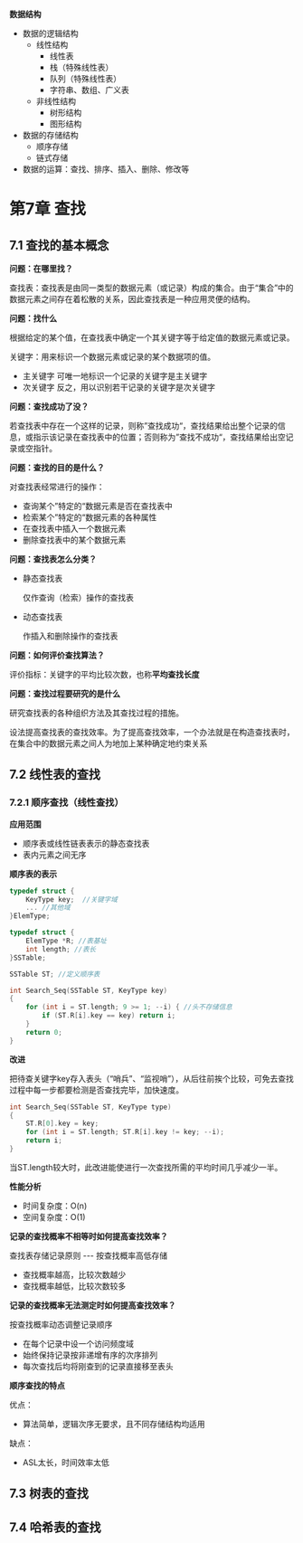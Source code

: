 **数据结构**

- 数据的逻辑结构
  - 线性结构
    - 线性表
    - 栈（特殊线性表）
    - 队列（特殊线性表）
    - 字符串、数组、广义表
  - 非线性结构
    - 树形结构
    - 图形结构
- 数据的存储结构
  - 顺序存储
  - 链式存储
- 数据的运算：查找、排序、插入、删除、修改等



# 第7章 查找



## 7.1 查找的基本概念

**问题：在哪里找？**

查找表：查找表是由同一类型的数据元素（或记录）构成的集合。由于“集合”中的数据元素之间存在着松散的关系，因此查找表是一种应用灵便的结构。



**问题：找什么**

根据给定的某个值，在查找表中确定一个其关键字等于给定值的数据元素或记录。

关键字：用来标识一个数据元素或记录的某个数据项的值。

- 主关键字 可唯一地标识一个记录的关键字是主关键字
- 次关键字 反之，用以识别若干记录的关键字是次关键字



**问题：查找成功了没？**

若查找表中存在一个这样的记录，则称”查找成功“，查找结果给出整个记录的信息，或指示该记录在查找表中的位置；否则称为”查找不成功“，查找结果给出空记录或空指针。



**问题：查找的目的是什么？**

对查找表经常进行的操作：

- 查询某个”特定的“数据元素是否在查找表中
- 检索某个”特定的“数据元素的各种属性
- 在查找表中插入一个数据元素
- 删除查找表中的某个数据元素



**问题：查找表怎么分类？**

- 静态查找表

  仅作查询（检索）操作的查找表

- 动态查找表

  作插入和删除操作的查找表



**问题：如何评价查找算法？**

评价指标：关键字的平均比较次数，也称**平均查找长度**



**问题：查找过程要研究的是什么**

研究查找表的各种组织方法及其查找过程的措施。

设法提高查找表的查找效率。为了提高查找效率，一个办法就是在构造查找表时，在集合中的数据元素之间人为地加上某种确定地约束关系





## 7.2 线性表的查找

### 7.2.1 顺序查找（线性查找）

**应用范围**

- 顺序表或线性链表表示的静态查找表
- 表内元素之间无序

**顺序表的表示**

```c++
typedef struct {
    KeyType key;  //关键字域
    ... //其他域
}ElemType;

typedef struct {
    ElemType *R; //表基址
    int length; //表长
}SSTable;

SSTable ST; //定义顺序表
```

```c++
int Search_Seq(SSTable ST, KeyType key)
{
    for (int i = ST.length; 9 >= 1; --i) { //头不存储信息
        if (ST.R[i].key == key) return i;
    }
    return 0;
}
```

**改进**

把待查关键字key存入表头（“哨兵”、“监视哨”），从后往前挨个比较，可免去查找过程中每一步都要检测是否查找完毕，加快速度。

```c++
int Search_Seq(SSTable ST, KeyType type) 
{
    ST.R[0].key = key;
    for (int i = ST.length; ST.R[i].key != key; --i);
    return i;
}
```

当ST.length较大时，此改进能使进行一次查找所需的平均时间几乎减少一半。



**性能分析**

- 时间复杂度：O(n)
- 空间复杂度：O(1)



**记录的查找概率不相等时如何提高查找效率？**

查找表存储记录原则 --- 按查找概率高低存储

- 查找概率越高，比较次数越少
- 查找概率越低，比较次数较多



**记录的查找概率无法测定时如何提高查找效率？**

按查找概率动态调整记录顺序

- 在每个记录中设一个访问频度域
- 始终保持记录按非递增有序的次序排列
- 每次查找后均将刚查到的记录直接移至表头



**顺序查找的特点**

优点：

- 算法简单，逻辑次序无要求，且不同存储结构均适用

缺点：

- ASL太长，时间效率太低







## 7.3 树表的查找





## 7.4 哈希表的查找



